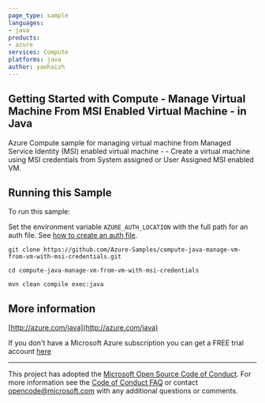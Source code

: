 ```yaml
---
page_type: sample
languages:
- java
products:
- azure
services: Compute
platforms: java
author: yaohaizh
---
```


## Getting Started with Compute - Manage Virtual Machine From MSI Enabled Virtual Machine - in Java ##


  Azure Compute sample for managing virtual machine from Managed Service Identity (MSI) enabled virtual machine -
    - Create a virtual machine using MSI credentials from System assigned or User Assigned MSI enabled VM.
 

## Running this Sample ##

To run this sample:

Set the environment variable `AZURE_AUTH_LOCATION` with the full path for an auth file. See [how to create an auth file](https://github.com/Azure/azure-libraries-for-java/blob/master/AUTH.md).

    git clone https://github.com/Azure-Samples/compute-java-manage-vm-from-vm-with-msi-credentials.git

    cd compute-java-manage-vm-from-vm-with-msi-credentials

    mvn clean compile exec:java

## More information ##

[http://azure.com/java](http://azure.com/java)

If you don't have a Microsoft Azure subscription you can get a FREE trial account [here](http://go.microsoft.com/fwlink/?LinkId=330212)

---

This project has adopted the [Microsoft Open Source Code of Conduct](https://opensource.microsoft.com/codeofconduct/). For more information see the [Code of Conduct FAQ](https://opensource.microsoft.com/codeofconduct/faq/) or contact [opencode@microsoft.com](mailto:opencode@microsoft.com) with any additional questions or comments.